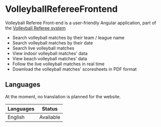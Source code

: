 # VolleyballRefereeFrontend

Volleyball Referee Front-end is a user-friendly Angular application, part of the [Volleyball Referee system][vbr]

<ul>
  <li>Search volleyball matches by their team / league name</li>
  <li>Search volleyball matches by their date</li>
  <li>Search live volleyball matches</li>
  <li>View indoor volleyball matches' data</li>
  <li>View beach volleyball matches' data</li>
  <li>Follow the live volleyball matches in real time</li>
  <li>Download the volleyball matches' scoresheets in PDF format</li>
</ul>

## Languages

At the moment, no translation is planned for the website.

| Languages        | Status                          |
|------------------|---------------------------------|
| English          | Available                       |

[vbr]: https://www.facebook.com/VolleyballReferee/

